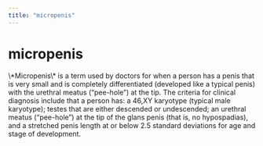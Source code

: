 ```yaml
---
title: "micropenis"
---
```


# micropenis

<p>\*Micropenis\* is a term used by doctors for when a person has a penis that is very small and is completely differentiated (developed like a typical penis) with the urethral meatus (“pee-hole”) at the tip. The criteria for clinical diagnosis include that a person has: a 46,XY karyotype (typical male karyotype); testes that are either descended or undescended; an urethral meatus (“pee-hole”) at the tip of the glans penis (that is, no hypospadias), and a stretched penis length at or below 2.5 standard deviations for age and stage of development.</p>